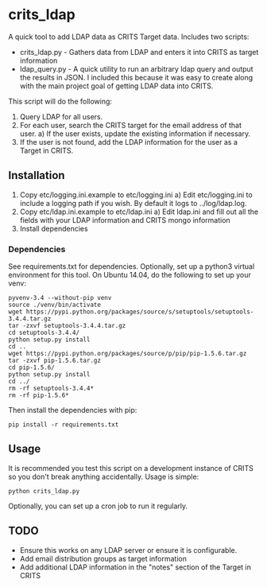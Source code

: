 # crits_ldap
A quick tool to add LDAP data as CRITS Target data. Includes two scripts:
* crits_ldap.py - Gathers data from LDAP and enters it into CRITS as target information
* ldap_query.py - A quick utility to run an arbitrary ldap query and output the results in JSON. I included this because it was easy to create along with the main project goal of getting LDAP data into CRITS.

This script will do the following:
1. Query LDAP for all users.
2. For each user, search the CRITS target for the email address of that user.
  a) If the user exists, update the existing information if necessary.
3. If the user is not found, add the LDAP information for the user as a Target in CRITS.

## Installation
1. Copy etc/logging.ini.example to etc/logging.ini
  a) Edit etc/logging.ini to include a logging path if you wish. By default it logs to ../log/ldap.log.
2. Copy etc/ldap.ini.example to etc/ldap.ini
  a) Edit ldap.ini and fill out all the fields with your LDAP information and CRITS mongo information
3. Install dependencies

### Dependencies
See requirements.txt for dependencies. Optionally, set up a python3 virtual environment for this tool. On Ubuntu 14.04, do the following to set up your venv:

```shell
pyvenv-3.4 --without-pip venv
source ./venv/bin/activate
wget https://pypi.python.org/packages/source/s/setuptools/setuptools-3.4.4.tar.gz
tar -zxvf setuptools-3.4.4.tar.gz
cd setuptools-3.4.4/
python setup.py install
cd ..
wget https://pypi.python.org/packages/source/p/pip/pip-1.5.6.tar.gz
tar -zxvf pip-1.5.6.tar.gz
cd pip-1.5.6/
python setup.py install
cd ../
rm -rf setuptools-3.4.4*
rm -rf pip-1.5.6*
```

Then install the dependencies with pip:
```shell
pip install -r requirements.txt
```

## Usage
It is recommended you test this script on a development instance of CRITS so you don't break anything accidentally. Usage is simple:
```shell
python crits_ldap.py
```

Optionally, you can set up a cron job to run it regularly.

## TODO
* Ensure this works on any LDAP server or ensure it is configurable.
* Add email distribution groups as target information
* Add additional LDAP information in the "notes" section of the Target in CRITS
